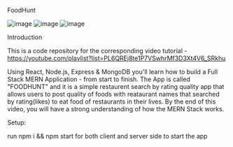FoodHunt


![image](https://github.com/lisa-saha/FOODHUNT/assets/137989335/cdd4418b-d3b5-429b-932a-35cf43d4317b)
![image](https://github.com/lisa-saha/FOODHUNT/assets/137989335/8b369ea5-2e4a-4f1d-83dc-dc6be383827b)
![image](https://github.com/lisa-saha/FOODHUNT/assets/137989335/56cb48a2-1acf-4481-bcec-79befbb83aeb)





Introduction



This is a code repository for the corresponding video tutorial - https://youtube.com/playlist?list=PL6QREj8te1P7VSwhrMf3D3Xt4V6_SRkhu

Using React, Node.js, Express & MongoDB you'll learn how to build a Full Stack MERN Application - from start to finish. The App is called "FOODHUNT" and it is a simple restaurent search by rating quality app that allows users to post quality of foods with reataurant names that searched by rating(likes) to eat food of restaurants in their lives.
By the end of this video, you will have a strong understanding of how the MERN Stack works.

Setup:

run npm i && npm start for both client and server side to start the app
